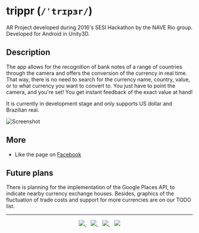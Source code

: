 # trippr (`/ˈtrɪpɜr/`)

AR Project developed during 2016's SESI Hackathon by the NAVE Rio group. Developed for Android in Unity3D.

## Description

The app allows for the recognition of bank notes of a range of countries through the camera and offers the conversion of
the currency in real time. That way, there is no need to search for the currency name, country, value, or to what currency
you want to convert to. You just have to point the camera, and you're set! You get instant feedback of the exact value
at hand!

It is currently in development stage and only supports US dollar and Brazilian real.

![Screenshot](http://i.imgur.com/KwN4oVy.png)

## More

* Like the page on [Facebook](https://www.facebook.com/Trippr-1793548427587598)

## Future plans

There is planning for the implementation of the Google Places API, to indicate nearby currency exchange houses. Besides,
graphics of the fluctuation of trade costs and support for more currencies are on our TODO list.

<hr/>

<p align="center">
<a title="João Ricardo" target="_blank" href="http://github.com/JRFLGA">
    <img src="https://avatars0.githubusercontent.com/u/3507471?s=50"/>
</a>&nbsp;&nbsp;
<a title="Matheus Avellar" target="_blank" href="http://github.com/MatheusAvellar">
    <img src="https://avatars0.githubusercontent.com/u/1719996?s=50"/>
</a>&nbsp;&nbsp;
<a title="Milena Crivella" target="_blank" href="http://github.com/MilenaCrivella">
    <img src="https://avatars0.githubusercontent.com/u/9369529?s=50"/>
</a>&nbsp;&nbsp;
<a title="Vinicius Apolinário" target="_blank" href="http://github.com/ViniciusApolinario">
    <img src="https://avatars0.githubusercontent.com/u/11331469?s=50"/>
</a>
</p>
